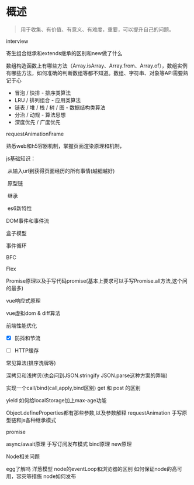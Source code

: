 # 概述

> 用于收集、有价值、有意义、有难度，重要，可以提升自己的问题。

interview

寄生组合继承和extends继承的区别和new做了什么

数组构造函数上有哪些方法（Array.isArray、Array.from、Array.of），数组实例有哪些方法，如何准确的判断数组等都不知道。数组、字符串、对象等API需要熟记于心

- 冒泡 / 快排 - 排序类算法
- LRU / 排列组合 - 应用类算法
- 链表 / 堆 / 栈 / 树 / 图 - 数据结构类算法
- 分治 / 动规 - 算法思想
- 深度优先 / 广度优先



requestAnimationFrame



熟悉web和h5容器机制，掌握页面渲染原理和机制，

js基础知识：

​	从输入url到获得页面经历的所有事情(越细越好)

​	原型链

​	继承

​	es6新特性

DOM事件和事件流

盒子模型

事件循环

BFC

Flex

Promise原理以及手写代码promise(基本上要求可以手写Promise.all方法,这个问的最多)



vue响应式原理

vue虚拟dom & diff算法

前端性能优化



- [x] 防抖和节流
- [ ] HTTP缓存



常见算法(排序洗牌等)

深拷贝和浅拷贝(也会问到JSON.stringify JSON.parse这种方案的弊端)

实现一个call/bind(call,apply,bind区别)
get 和 post 的区别



yield
如何给localStorage加上max-age功能

Object.defineProperties都有那些参数,以及参数解释
requestAnimation
手写原型链和js各种继承模式

promise

async/await原理
手写订阅发布模式
bind原理
new原理











Node相关问题

egg了解吗
洋葱模型
node的eventLoop和浏览器的区别
如何保证node的高可用，容灾等措施
node如何发布